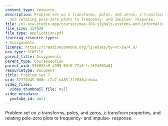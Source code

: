 ```yaml
---
content_type: resource
description: Problem set on z-transforms, poles, and zeros, z-transform properties,
  and relating pole-zero plots to frequency- and impulse- response.
file: /ol-ocw-studio-app/courses/mas-160-signals-systems-and-information-for-media-technology-fall-2007/87377d49608ef2a7b4857f7836afeb4a_ps7.pdf
file_size: 154929
file_type: application/pdf
learning_resource_types:
- Assignments
license: https://creativecommons.org/licenses/by-nc-sa/4.0/
ocw_type: OCWFile
parent_title: Assignments
parent_type: CourseSection
parent_uid: 556852e9-a999-09f6-77a8-fcf67d503d61
resourcetype: Document
title: Problem Set 7
uid: 87377d49-608e-f2a7-b485-7f7836afeb4a
video_files:
  video_thumbnail_file: null
video_metadata:
  youtube_id: null
---
```

Problem set on z-transforms, poles, and zeros, z-transform properties, and relating pole-zero plots to frequency- and impulse- response.